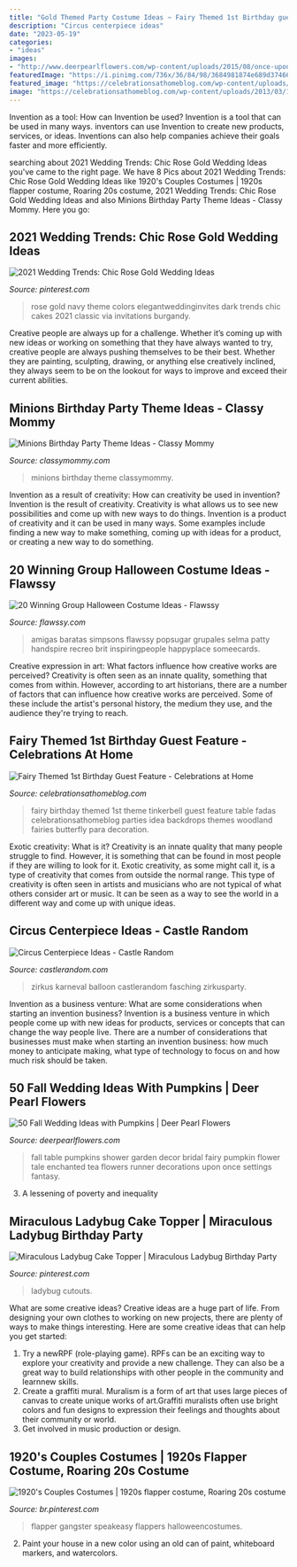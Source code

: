 ```yaml
---
title: "Gold Themed Party Costume Ideas ~ Fairy Themed 1st Birthday guest Feature"
description: "Circus centerpiece ideas"
date: "2023-05-19"
categories:
- "ideas"
images:
- "http://www.deerpearlflowers.com/wp-content/uploads/2015/08/once-upon-a-time-fairy-tale-fantasy-enchanted-garden-baby-shower-flower-table-runner-with-pumpkins.jpg"
featuredImage: "https://i.pinimg.com/736x/36/84/98/3684981874e689d37466c19183be70dd.jpg"
featured_image: "https://celebrationsathomeblog.com/wp-content/uploads/2013/03/1.1.jpg"
image: "https://celebrationsathomeblog.com/wp-content/uploads/2013/03/1.1.jpg"
---
```



Invention as a tool: How can Invention be used?
Invention is a tool that can be used in many ways. inventors can use Invention to create new products, services, or ideas. Inventions can also help companies achieve their goals faster and more efficiently.

	

		
searching about 2021 Wedding Trends: Chic Rose Gold Wedding Ideas you've came to the right page. We have 8 Pics about 2021 Wedding Trends: Chic Rose Gold Wedding Ideas like 1920&#039;s Couples Costumes | 1920s flapper costume, Roaring 20s costume, 2021 Wedding Trends: Chic Rose Gold Wedding Ideas and also Minions Birthday Party Theme Ideas - Classy Mommy. Here you go:
		
    
## 2021 Wedding Trends: Chic Rose Gold Wedding Ideas

<img loading=lazy src="https://i.pinimg.com/736x/25/7c/ce/257cceba7b7857d79cb0213aeb62f7f1.jpg" onerror="this.onerror=null;this.src='https://tse2.mm.bing.net/th?id=OIP.HCmE4l4wncIs3djrOlzZtQHaM6&amp;pid=15.1';" alt="2021 Wedding Trends: Chic Rose Gold Wedding Ideas">

_Source: pinterest.com_

>rose gold navy theme colors elegantweddinginvites dark trends chic cakes 2021 classic via invitations burgandy. 

	

Creative people are always up for a challenge. Whether it’s coming up with new ideas or working on something that they have always wanted to try, creative people are always pushing themselves to be their best. Whether they are painting, sculpting, drawing, or anything else creatively inclined, they always seem to be on the lookout for ways to improve and exceed their current abilities.

    
## Minions Birthday Party Theme Ideas - Classy Mommy

<img loading=lazy src="https://classymommy.com/wp-content/uploads/2015/08/IMG_0338.jpg" onerror="this.onerror=null;this.src='https://tse3.mm.bing.net/th?id=OIP.h1rVCe32MWrHIlG6QhjfZgHaFj&amp;pid=15.1';" alt="Minions Birthday Party Theme Ideas - Classy Mommy">

_Source: classymommy.com_

>minions birthday theme classymommy. 

	

Invention as a result of creativity: How can creativity be used in invention?
Invention is the result of creativity. Creativity is what allows us to see new possibilities and come up with new ways to do things. Invention is a product of creativity and it can be used in many ways. Some examples include finding a new way to make something, coming up with ideas for a product, or creating a new way to do something.

    
## 20 Winning Group Halloween Costume Ideas - Flawssy

<img loading=lazy src="https://flawssy.com/wp-content/uploads/2016/05/Homemade-Group-Halloween-Costume-Ideas.jpg" onerror="this.onerror=null;this.src='https://tse3.mm.bing.net/th?id=OIP.87lFpt1LyELs2cwghnbDxgDgEs&amp;pid=15.1';" alt="20 Winning Group Halloween Costume Ideas - Flawssy">

_Source: flawssy.com_

>amigas baratas simpsons flawssy popsugar grupales selma patty handspire recreo brit inspiringpeople happyplace someecards. 

	

Creative expression in art: What factors influence how creative works are perceived?
Creativity is often seen as an innate quality, something that comes from within. However, according to art historians, there are a number of factors that can influence how creative works are perceived. Some of these include the artist's personal history, the medium they use, and the audience they're trying to reach.

    
## Fairy Themed 1st Birthday Guest Feature - Celebrations At Home

<img loading=lazy src="https://celebrationsathomeblog.com/wp-content/uploads/2013/03/1.1.jpg" onerror="this.onerror=null;this.src='https://tse3.mm.bing.net/th?id=OIP.zW1cVP1M1-lKBauoBRAEtQHaLH&amp;pid=15.1';" alt="Fairy Themed 1st Birthday Guest Feature - Celebrations at Home">

_Source: celebrationsathomeblog.com_

>fairy birthday themed 1st theme tinkerbell guest feature table fadas celebrationsathomeblog parties idea backdrops themes woodland fairies butterfly para decoration. 

	

Exotic creativity: What is it?
Creativity is an innate quality that many people struggle to find. However, it is something that can be found in most people if they are willing to look for it. Exotic creativity, as some might call it, is a type of creativity that comes from outside the normal range. This type of creativity is often seen in artists and musicians who are not typical of what others consider art or music. It can be seen as a way to see the world in a different way and come up with unique ideas.

    
## Circus Centerpiece Ideas - Castle Random

<img loading=lazy src="https://castlerandom.com/wp-content/uploads/2019/11/Circus-Themed-Kindergarten-Graduation-Party.jpg" onerror="this.onerror=null;this.src='https://tse3.mm.bing.net/th?id=OIP.VZzZa9EHfM35qP_Lhgd0_wHaLI&amp;pid=15.1';" alt="Circus Centerpiece Ideas - Castle Random">

_Source: castlerandom.com_

>zirkus karneval balloon castlerandom fasching zirkusparty. 

	

Invention as a business venture: What are some considerations when starting an invention business?
Invention is a business venture in which people come up with new ideas for products, services or concepts that can change the way people live. There are a number of considerations that businesses must make when starting an invention business: how much money to anticipate making, what type of technology to focus on and how much risk should be taken.

    
## 50 Fall Wedding Ideas With Pumpkins | Deer Pearl Flowers

<img loading=lazy src="http://www.deerpearlflowers.com/wp-content/uploads/2015/08/once-upon-a-time-fairy-tale-fantasy-enchanted-garden-baby-shower-flower-table-runner-with-pumpkins.jpg" onerror="this.onerror=null;this.src='https://tse3.mm.bing.net/th?id=OIP.h8eskqvM3xICICI31AOkoQHaLH&amp;pid=15.1';" alt="50 Fall Wedding Ideas with Pumpkins | Deer Pearl Flowers">

_Source: deerpearlflowers.com_

>fall table pumpkins shower garden decor bridal fairy pumpkin flower tale enchanted tea flowers runner decorations upon once settings fantasy. 

	

3. A lessening of poverty and inequality 

    
## Miraculous Ladybug Cake Topper | Miraculous Ladybug Birthday Party

<img loading=lazy src="https://i.pinimg.com/736x/10/2f/2a/102f2afc97ce90120167c1d99d6978e2.jpg" onerror="this.onerror=null;this.src='https://tse3.mm.bing.net/th?id=OIP.Q_78lR0yzcYNwO0aUeRX9AHaJ3&amp;pid=15.1';" alt="Miraculous Ladybug Cake Topper | Miraculous Ladybug Birthday Party">

_Source: pinterest.com_

>ladybug cutouts. 

	

What are some creative ideas?
Creative ideas are a huge part of life. From designing your own clothes to working on new projects, there are plenty of ways to make things interesting. Here are some creative ideas that can help you get started: 
1. Try a newRPF (role-playing game). RPFs can be an exciting way to explore your creativity and provide a new challenge. They can also be a great way to build relationships with other people in the community and learnnew skills. 
2. Create a graffiti mural. Muralism is a form of art that uses large pieces of canvas to create unique works of art.Graffiti muralists often use bright colors and fun designs to expression their feelings and thoughts about their community or world. 
3. Get involved in music production or design.

    
## 1920&#039;s Couples Costumes | 1920s Flapper Costume, Roaring 20s Costume

<img loading=lazy src="https://i.pinimg.com/736x/36/84/98/3684981874e689d37466c19183be70dd.jpg" onerror="this.onerror=null;this.src='https://tse1.mm.bing.net/th?id=OIP.SW4wMEcJK7zwFuriKWcmtgHaKk&amp;pid=15.1';" alt="1920&#039;s Couples Costumes | 1920s flapper costume, Roaring 20s costume">

_Source: br.pinterest.com_

>flapper gangster speakeasy flappers halloweencostumes. 

	

2. Paint your house in a new color using an old can of paint, whiteboard markers, and watercolors.

